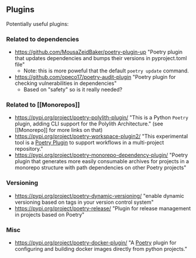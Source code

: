 
## Plugins

Potentially useful plugins:


### Related to dependencies
- https://github.com/MousaZeidBaker/poetry-plugin-up "Poetry plugin that updates dependencies and bumps their versions in pyproject.toml file"
    - Note: this is more poweful that the default `poetry update` command.
- https://github.com/opeco17/poetry-audit-plugin "Poetry plugin for checking vulnerabilities in dependencies"
    - Based on "safety" so is it really needed?

### Related to [[Monorepos]]
- https://pypi.org/project/poetry-polylith-plugin/ "This is a Python `Poetry` plugin, adding CLI support for the Polylith Architecture." (see [[Monorepo]] for more links on that)
- https://pypi.org/project/poetry-workspace-plugin2/ "This experimental tool is a [Poetry Plugin](https://python-poetry.org/docs/master/plugins) to support workflows in a multi-project repository."
- https://pypi.org/project/poetry-monorepo-dependency-plugin/ "Poetry plugin that generates more easily consumable archives for projects in a monorepo structure with path dependencies on other Poetry projects"

### Versioning
- https://pypi.org/project/poetry-dynamic-versioning/ "enable dynamic versioning based on tags in your version control system"
- https://pypi.org/project/poetry-release/ "Plugin for release management in projects based on Poetry"

### Misc
- https://pypi.org/project/poetry-docker-plugin/ "A [Poetry](https://python-poetry.org) plugin for configuring and building docker images directly from python projects."
